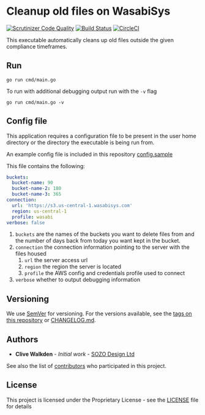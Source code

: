 # Cleanup old files on WasabiSys

[![Scrutinizer Code Quality](https://scrutinizer-ci.com/g/clivewalkden/go-wasabi-cleanup/badges/quality-score.png?b=main)](https://scrutinizer-ci.com/g/clivewalkden/go-wasabi-cleanup/?branch=main)
[![Build Status](https://scrutinizer-ci.com/g/clivewalkden/go-wasabi-cleanup/badges/build.png?b=main)](https://scrutinizer-ci.com/g/clivewalkden/go-wasabi-cleanup/build-status/main)
[![CircleCI](https://dl.circleci.com/status-badge/img/gh/clivewalkden/go-wasabi-cleanup/tree/main.svg?style=svg)](https://dl.circleci.com/status-badge/redirect/gh/clivewalkden/go-wasabi-cleanup/tree/main)

This executable automatically cleans up old files outside the given compliance timeframes.

## Run
`go run cmd/main.go`

To run with additional debugging output run with the `-v` flag

`go run cmd/main.go -v`


## Config file
This application requires a configuration file to be present in the user home directory or the directory the executable is being run from.

An example config file is included in this repository [config.sample](./config.sample)

This file contains the following:
```yaml
buckets:
  bucket-name: 90
  bucket-name-2: 180
  bucket-name-3: 365
connection:
  url: 'https://s3.us-central-1.wasabisys.com'
  region: us-central-1
  profile: wasabi
verbose: false
```
1. `buckets` are the names of the buckets you want to delete files from and the number of days back from today you want kept in the bucket.
2. `connection` the connection information pointing to the server with the files housed
   1. `url` the server access url
   2. `region` the region the server is located
   3. `profile` the AWS config and credentials profile used to connect
3. `verbose` whether to output debugging information 

## Versioning
We use [SemVer](http://semver.org/) for versioning. For the versions available, see the [tags on this repository](https://github.com/clivewalkden/go-wasabi-cleanup/tags) or [CHANGELOG.md](./CHANGELOG.md).


## Authors
* **Clive Walkden** - *Initial work* - [SOZO Design Ltd](https://github.com/sozo-design)

See also the list of [contributors](https://github.com/clivewalkden/go-wasabi-cleanup/contributors) who participated in this project.


## License
This project is licensed under the Proprietary License - see the [LICENSE](./LICENSE) file for details